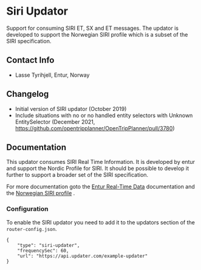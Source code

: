 # Siri Updator

Support for consuming SIRI ET, SX and ET messages. The updator is developed to support the Norwegian
SIRI profile which is a subset of the SIRI specification.

## Contact Info

- Lasse Tyrihjell, Entur, Norway

## Changelog

- Initial version of SIRI updator (October 2019)
- Include situations with no or no handled entity selectors with Unknown EntitySelector (December
  2021, https://github.com/opentripplanner/OpenTripPlanner/pull/3780)

## Documentation

This updator consumes SIRI Real Time Information. It is developed by entur and support the Nordic
Profile for SIRI. It should be possible to develop it further to support a broader set of the SIRI
specification.

For more documentation goto
the [Entur Real-Time Data](https://developer.entur.org/pages-real-time-intro) documentation and
the [Norwegian SIRI profile](https://enturas.atlassian.net/wiki/spaces/PUBLIC/pages/637370420/Norwegian+SIRI+profile)
.

### Configuration

To enable the SIRI updator you need to add it to the updators section of the `router-config.json`.

```
{
    "type": "siri-updater",
    "frequencySec": 60,
    "url": "https://api.updater.com/example-updater"
}
```
